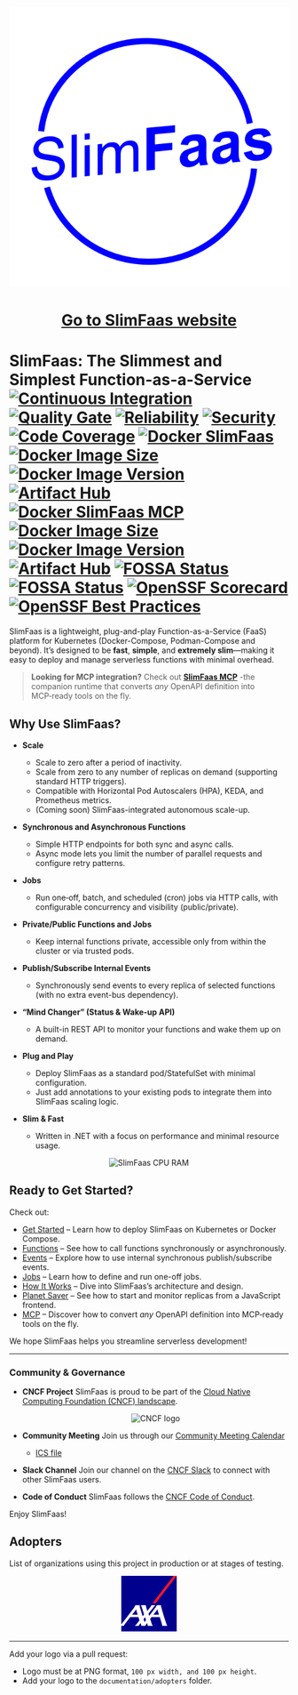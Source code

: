 
<div align="center">
  <img src="https://github.com/SlimPlanet/SlimFaas/blob/main/documentation/SlimFaas.png?raw=true" alt="SlimFaas" />
</div>

<div align="center"> 
  <h1>
    <a href="https://slimfaas.dev">Go to SlimFaas website</a>
  </h1>
</div>

# SlimFaas: The Slimmest and Simplest Function-as-a-Service [![Continuous Integration](https://github.com/SlimPlanet/SlimFaas/actions/workflows/main.yml/badge.svg)](https://github.com/SlimPlanet/SlimFaas/actions/workflows/main.yml) [![Quality Gate](https://sonarcloud.io/api/project_badges/measure?project=SlimPlanet_SlimFaas&metric=alert_status)](https://sonarcloud.io/dashboard?id=SlimPlanet_SlimFaas) [![Reliability](https://sonarcloud.io/api/project_badges/measure?project=SlimPlanet_SlimFaas&metric=reliability_rating)](https://sonarcloud.io/component_measures?id=SlimPlanet_SlimFaas&metric=reliability_rating) [![Security](https://sonarcloud.io/api/project_badges/measure?project=SlimPlanet_SlimFaas&metric=security_rating)](https://sonarcloud.io/component_measures?id=SlimPlanet_SlimFaas&metric=security_rating) [![Code Coverage](https://sonarcloud.io/api/project_badges/measure?project=SlimPlanet_SlimFaas&metric=coverage)](https://sonarcloud.io/component_measures?id=SlimPlanet_SlimFaas&metric=Coverage) [![Docker SlimFaas](https://img.shields.io/docker/pulls/axaguildev/slimfaas.svg?label=docker+pull+slimfaas)](https://hub.docker.com/r/axaguildev/slimfaas/builds) [![Docker Image Size](https://img.shields.io/docker/image-size/axaguildev/slimfaas?label=image+size+slimfaas)](https://hub.docker.com/r/axaguildev/slimfaas/builds) [![Docker Image Version](https://img.shields.io/docker/v/axaguildev/slimfaas?sort=semver&label=latest+version+slimfaas)](https://hub.docker.com/r/axaguildev/slimfaas/builds) [![Artifact Hub](https://img.shields.io/endpoint?url=https://artifacthub.io/badge/repository/slimfaas)](https://artifacthub.io/packages/search?repo=slimfaas) [![Docker SlimFaas MCP](https://img.shields.io/docker/pulls/axaguildev/slimfaas-mcp.svg?label=docker+pull+slimfaas-mcp)](https://hub.docker.com/r/axaguildev/slimfaas-mcp/builds) [![Docker Image Size](https://img.shields.io/docker/image-size/axaguildev/slimfaas-mcp?label=image+size+slimfaas-mcp)](https://hub.docker.com/r/axaguildev/slimfaas-mcp/builds) [![Docker Image Version](https://img.shields.io/docker/v/axaguildev/slimfaas-mcp?sort=semver&label=latest+version+slimfaas-mcp)](https://hub.docker.com/r/axaguildev/slimfaas-mcp/builds) [![Artifact Hub](https://img.shields.io/endpoint?url=https://artifacthub.io/badge/repository/slimfaas-mcp)](https://artifacthub.io/packages/search?repo=slimfaas-mcp) [![FOSSA Status](https://app.fossa.com/api/projects/git%2Bgithub.com%2FSlimPlanet%2FSlimFaas.svg?type=shield&issueType=license)](https://app.fossa.com/projects/git%2Bgithub.com%2FSlimPlanet%2FSlimFaas?ref=badge_shield&issueType=license) [![FOSSA Status](https://app.fossa.com/api/projects/git%2Bgithub.com%2FSlimPlanet%2FSlimFaas.svg?type=shield&issueType=security)](https://app.fossa.com/projects/git%2Bgithub.com%2FSlimPlanet%2FSlimFaas?ref=badge_shield&issueType=security) [![OpenSSF Scorecard](https://api.scorecard.dev/projects/github.com/SlimPlanet/SlimFaas/badge)](https://scorecard.dev/viewer/?uri=github.com/SlimPlanet/SlimFaas) [![OpenSSF Best Practices](https://www.bestpractices.dev/projects/10016/badge)](https://www.bestpractices.dev/projects/10016)

SlimFaas is a lightweight, plug-and-play Function-as-a-Service (FaaS) platform for Kubernetes (Docker-Compose, Podman-Compose and beyond).
It’s designed to be **fast**, **simple**, and **extremely slim**—making it easy to deploy and manage serverless
functions with minimal overhead.

> **Looking for MCP integration?** Check out **[SlimFaas MCP](https://slimfaas.dev/mcp)** -the companion runtime that converts *any* OpenAPI definition into MCP‑ready tools on the fly.

## Why Use SlimFaas?

- **Scale**
    - Scale to zero after a period of inactivity.
    - Scale from zero to any number of replicas on demand (supporting standard HTTP triggers).
    - Compatible with Horizontal Pod Autoscalers (HPA), KEDA, and Prometheus metrics.
    - (Coming soon) SlimFaas-integrated autonomous scale-up.

- **Synchronous and Asynchronous Functions**
    - Simple HTTP endpoints for both sync and async calls.
    - Async mode lets you limit the number of parallel requests and configure retry patterns.

- **Jobs**
    - Run one‑off, batch, and scheduled (cron) jobs via HTTP calls, with configurable concurrency and visibility (public/private).

- **Private/Public Functions and Jobs**
    - Keep internal functions private, accessible only from within the cluster or via trusted pods.

- **Publish/Subscribe Internal Events**
    - Synchronously send events to every replica of selected functions (with no extra event-bus dependency).

- **“Mind Changer” (Status & Wake-up API)**
    - A built-in REST API to monitor your functions and wake them up on demand.

- **Plug and Play**
    - Deploy SlimFaas as a standard pod/StatefulSet with minimal configuration.
    - Just add annotations to your existing pods to integrate them into SlimFaas scaling logic.

- **Slim & Fast**
    - Written in .NET with a focus on performance and minimal resource usage.

<div align="center">
  <img src="https://github.com/SlimPlanet/SlimFaas/blob/main/documentation/slim-faas-ram-cpu.png?raw=true" alt="SlimFaas CPU RAM" />
</div>


## Ready to Get Started?

Check out:

- [Get Started](https://github.com/SlimPlanet/SlimFaas/blob/main/documentation/get-started.md) – Learn how to deploy SlimFaas on Kubernetes or Docker Compose.
- [Functions](https://github.com/SlimPlanet/SlimFaas/blob/main/documentation/functions.md) – See how to call functions synchronously or asynchronously.
- [Events](https://github.com/SlimPlanet/SlimFaas/blob/main/documentation/events.md) – Explore how to use internal synchronous publish/subscribe events.
- [Jobs](https://github.com/SlimPlanet/blob/main/SlimFaas/documentation/jobs.md) – Learn how to define and run one-off jobs.
- [How It Works](https://github.com/SlimPlanet/SlimFaas/blob/main/documentation/how-it-works.md) – Dive into SlimFaas’s architecture and design.
- [Planet Saver](https://github.com/SlimPlanet/SlimFaas/blob/main/documentation/planet-saver.md) – See how to start and monitor replicas from a JavaScript frontend.
- [MCP](https://github.com/SlimPlanet/SlimFaas/blob/main/documentation/mcp.md) – Discover how to convert *any* OpenAPI definition into MCP‑ready tools on the fly.

We hope SlimFaas helps you streamline serverless development!

---

### Community & Governance

- **CNCF Project**
  SlimFaas is proud to be part of the [Cloud Native Computing Foundation (CNCF) landscape](https://landscape.cncf.io).

  <div align="center">
    <img alt="CNCF logo" src="https://www.cncf.io/wp-content/uploads/2022/07/cncf-stacked-color-bg.svg" width="200"/>
</div>

- **Community Meeting**
  Join us through our [Community Meeting Calendar](https://calendar.google.com/calendar/embed?src=be1dd72d18650490580a7d5d96a45a6eebe0fc4c9fe8adce630754cbb6121cca%40group.calendar.google.com&ctz=Europe%2FParis)
    - [ICS file](https://calendar.google.com/calendar/ical/be1dd72d18650490580a7d5d96a45a6eebe0fc4c9fe8adce630754cbb6121cca%40group.calendar.google.com/public/basic.ics)

- **Slack Channel**
  Join our channel on the [CNCF Slack](https://cloud-native.slack.com/archives/C08CRC77VDE) to connect with other SlimFaas users.

- **Code of Conduct**
  SlimFaas follows the [CNCF Code of Conduct](https://github.com/cncf/foundation/blob/main/code-of-conduct.md).

Enjoy SlimFaas!


## Adopters

List of organizations using this project in production or at stages of testing.

<div align="center">
  <img src="https://github.com/SlimPlanet/SlimFaas/blob/main/documentation/adopters_logo/AXA.png?raw=true" alt="AXA" />
</div>

---
Add your logo via a pull request:
- Logo must be at PNG format, `100 px width, and 100 px height`.
- Add your logo to the `documentation/adopters` folder.
